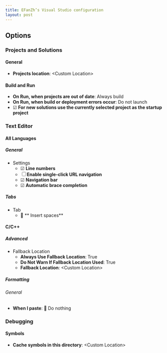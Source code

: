 ```yaml
---
title: EFanZh’s Visual Studio configuration
layout: post
---
```


## Options

### Projects and Solutions

#### General

- **Projects location**: \<Custom Location\>

#### Build and Run

- **On Run, when projects are out of date**: Always build
- **On Run, when build or deployment errors occur**: Do not launch
- ☑ **For new solutions use the currently selected project as the startup project**

### Text Editor

#### All Languages

##### General

- Settings
    - ☑ **Line numbers**
    - ☐ **Enable single-click URL navigation**
    - ☑ **Navigation bar**
    - ☑ **Automatic brace completion**

##### Tabs

- Tab
    - 🔘 ** Insert spaces**

#### C/C++

##### Advanced

- Fallback Location
    - **Always Use Fallback Location**: True
    - **Do Not Warn If Fallback Location Used**: True
    - **Fallback Location**: \<Custom Location\>

##### Formatting

###### General

- **When I paste**: 🔘 Do nothing

### Debugging

#### Symbols

- **Cache symbols in this directory**: \<Custom Location\>
